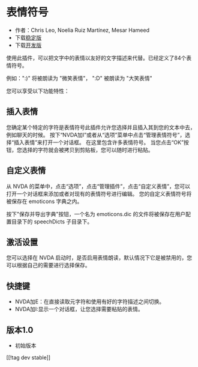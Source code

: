 # 表情符号 #

* 作者：Chris Leo, Noelia Ruiz Martínez, Mesar Hameed
* 下载[稳定版][1]
* 下载[开发版][2]

使用此插件，可以把文字中的表情以友好的文字描述来代替。已经定义了84个表情符号。

例如：":)" 将被朗读为 "微笑表情"， ":D" 被朗读为 "大笑表情"

您可以享受以下功能特性：

## 插入表情 ##

您确定某个特定的字符是表情符号此插件允许您选择并且插入其到您的文本中去，例如聊天的时候。
按下“NVDA加I”或者从“选项”菜单中点击“管理表情符号”，选择“插入表情”来打开一个对话框。
在这里包含许多表情符号。
当您点击“OK”按钮，您选择的字符就会被拷贝到剪贴板，您可以随时进行粘贴。


## 自定义表情 ##

从 NVDA 的菜单中，点击“选项”，点击“管理插件”，点击“自定义表情”，您可以打开一个对话框来添加或者对现有的表情符号进行编辑。
您的自定义表情符号将被保存在 emoticons 字典之内。

按下"保存并导出字典"按钮，一个名为 emoticons.dic 的文件将被保存在用户配置目录下的 speechDicts 子目录下。


## 激活设置 ##

您可以选择在 NVDA 启动时，是否启用表情朗读，默认情况下它是被禁用的，您可以根据自己的需要进行选择保存。

## 快捷键 ##

*	NVDA加E：在直接读取元字符和使用有好的字符描述之间切换。
*	NVDA加I:显示一个对话框，让您选择需要粘贴的表情。

## 版本1.0 ##

* 初始版本
 
[[!tag dev stable]]

[1]: http://addons.nvda-project.org/files/get.php?file=emo

[2]: http://addons.nvda-project.org/files/get.php?file=emo-dev
